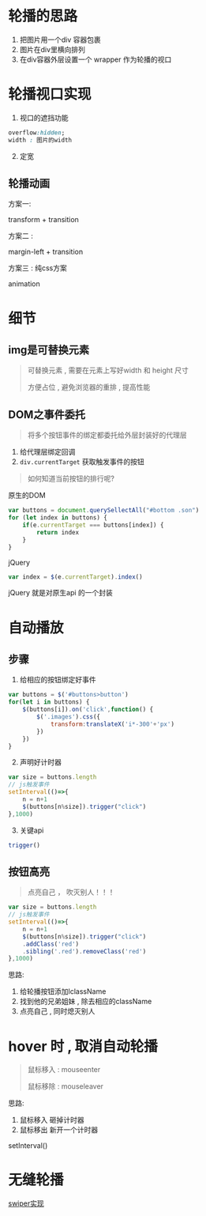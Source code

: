 # 轮播的思路

1. 把图片用一个div 容器包裹
2. 图片在div里横向排列
3. 在div容器外层设置一个 wrapper 作为轮播的视口



# 轮播视口实现

1. 视口的遮挡功能

```css
overflow:hidden;
width : 图片的width
```

2. 定宽



## 轮播动画

方案一:

transform + transition



方案二 : 

margin-left + transition



方案三  :  纯css方案

animation



# 细节

## img是可替换元素

> 可替换元素 , 需要在元素上写好width 和 height 尺寸
>
> 方便占位 , 避免浏览器的重排 , 提高性能



## DOM之事件委托

> 将多个按钮事件的绑定都委托给外层封装好的代理层

1. 给代理层绑定回调
2. `div.currentTarget`  获取触发事件的按钮



> 如何知道当前按钮的排行呢?

原生的DOM

```js
var buttons = document.querySellectAll("#bottom .son")
for (let index in buttons) {
    if(e.currentTarget === buttons[index]) {
        return index
    }
}
```

jQuery

```js
var index = $(e.currentTarget).index()
```



jQuery 就是对原生api 的一个封装





# 自动播放

## 步骤

1. 给相应的按钮绑定好事件

```js
var buttons = $('#buttons>button')
for(let i in buttons) {
    $(buttons[i]).on('click',function() {
        $('.images').css({
            transform:translateX('i*-300'+'px')
        })
    })
}
```

2. 声明好计时器

```js
var size = buttons.length
// js触发事件
setInterval(()=>{
    n = n+1
    $(buttons[n%size]).trigger("click")
},1000)
```

3. 关键api

```js
trigger()
```





## 按钮高亮

> 点亮自己 ， 吹灭别人！！！

```js
var size = buttons.length
// js触发事件
setInterval(()=>{
    n = n+1
    $(buttons[n%size]).trigger("click")
    .addClass('red')
    .sibling('.red').removeClass('red')
},1000)
```

思路: 

1. 给轮播按钮添加lclassName
2. 找到他的兄弟姐妹 , 除去相应的className
3. 点亮自己 , 同时熄灭别人





# hover 时 , 取消自动轮播

> 鼠标移入 : mouseenter
>
> 鼠标移除 : mouseleaver

思路: 

1. 鼠标移入 砸掉计时器
2. 鼠标移出  新开一个计时器



setInterval()



# 无缝轮播



[swiper实现](http://js.jirengu.com/zadus/1)

